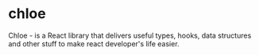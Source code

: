 # chloe
Chloe - is a React library that delivers useful types, hooks, data structures and other stuff to make react developer's life easier.
